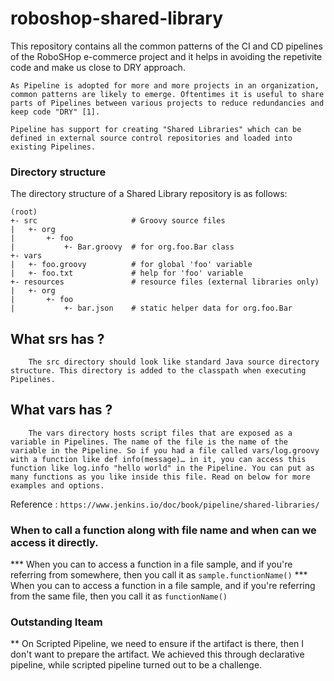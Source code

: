 # roboshop-shared-library

This repository contains all the common patterns of the CI and CD pipelines of the RoboSHop e-commerce project and it helps in avoiding the repetivite code and make us close to DRY approach.

```
As Pipeline is adopted for more and more projects in an organization, common patterns are likely to emerge. Oftentimes it is useful to share parts of Pipelines between various projects to reduce redundancies and keep code "DRY" [1].

Pipeline has support for creating "Shared Libraries" which can be defined in external source control repositories and loaded into existing Pipelines.

``` 
### Directory structure

The directory structure of a Shared Library repository is as follows:

```
(root)
+- src                     # Groovy source files
|   +- org
|       +- foo
|           +- Bar.groovy  # for org.foo.Bar class
+- vars
|   +- foo.groovy          # for global 'foo' variable
|   +- foo.txt             # help for 'foo' variable
+- resources               # resource files (external libraries only)
|   +- org
|       +- foo
|           +- bar.json    # static helper data for org.foo.Bar

```

## What srs has ?

```
    The src directory should look like standard Java source directory structure. This directory is added to the classpath when executing Pipelines.

```

## What vars has ?

``` 
    The vars directory hosts script files that are exposed as a variable in Pipelines. The name of the file is the name of the variable in the Pipeline. So if you had a file called vars/log.groovy with a function like def info(message)…​ in it, you can access this function like log.info "hello world" in the Pipeline. You can put as many functions as you like inside this file. Read on below for more examples and options.
```

Reference : `https://www.jenkins.io/doc/book/pipeline/shared-libraries/`


### When to call a function along with file name and when can we access it directly.

*** When you can to access a function in a file sample, and if you're referring from somewhere, then you call it as `sample.functionName()`
*** When you can to access a function in a file sample, and if you're referring from the same file, then you call it as `functionName()`


### Outstanding Iteam
** On Scripted Pipeline, we need to ensure if the artifact is there, then I don't want to prepare the artifact.
We achieved this through declarative pipeline, while scripted pipeline turned out to be a challenge.

